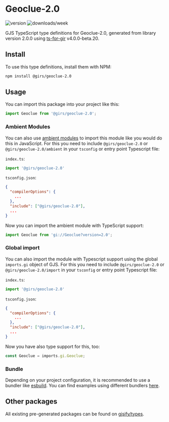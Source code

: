
# Geoclue-2.0

![version](https://img.shields.io/npm/v/@girs/geoclue-2.0)
![downloads/week](https://img.shields.io/npm/dw/@girs/geoclue-2.0)


GJS TypeScript type definitions for Geoclue-2.0, generated from library version 2.0.0 using [ts-for-gir](https://github.com/gjsify/ts-for-gir) v4.0.0-beta.20.


## Install

To use this type definitions, install them with NPM:
```bash
npm install @girs/geoclue-2.0
```

## Usage

You can import this package into your project like this:
```ts
import Geoclue from '@girs/geoclue-2.0';
```

### Ambient Modules

You can also use [ambient modules](https://github.com/gjsify/ts-for-gir/tree/main/packages/cli#ambient-modules) to import this module like you would do this in JavaScript.
For this you need to include `@girs/geoclue-2.0` or `@girs/geoclue-2.0/ambient` in your `tsconfig` or entry point Typescript file:

`index.ts`:
```ts
import '@girs/geoclue-2.0'
```

`tsconfig.json`:
```json
{
  "compilerOptions": {
    ...
  },
  "include": ["@girs/geoclue-2.0"],
  ...
}
```

Now you can import the ambient module with TypeScript support: 

```ts
import Geoclue from 'gi://Geoclue?version=2.0';
```

### Global import

You can also import the module with Typescript support using the global `imports.gi` object of GJS.
For this you need to include `@girs/geoclue-2.0` or `@girs/geoclue-2.0/import` in your `tsconfig` or entry point Typescript file:

`index.ts`:
```ts
import '@girs/geoclue-2.0'
```

`tsconfig.json`:
```json
{
  "compilerOptions": {
    ...
  },
  "include": ["@girs/geoclue-2.0"],
  ...
}
```

Now you have also type support for this, too:

```ts
const Geoclue = imports.gi.Geoclue;
```

### Bundle

Depending on your project configuration, it is recommended to use a bundler like [esbuild](https://esbuild.github.io/). You can find examples using different bundlers [here](https://github.com/gjsify/ts-for-gir/tree/main/examples).

## Other packages

All existing pre-generated packages can be found on [gjsify/types](https://github.com/gjsify/types).

